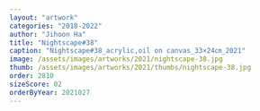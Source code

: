 ```yaml
---
layout: "artwork"
categories: "2018-2022"
author: "Jihoon Ha"
title: "Nightscape#38"
caption: "Nightscape#38_acrylic,oil on canvas_33×24㎝_2021"
image: /assets/images/artworks/2021/nightscape-38.jpg
thumb: /assets/images/artworks/2021/thumbs/nightscape-38.jpg
order: 2810
sizeScore: 02
orderByYear: 2021027
---
```

